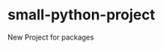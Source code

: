 # small-python-project
New Project for packages
<!--
 # 3.0.11 - Patch version 
# -
# 3.0.11 - Major changes 
#   -
# 3.0.11 - Bug fixes 
#     -

# Install pipenv
# -    -    -  
# pipenv - работает автоматический.
# Venv - Нужно контролировать. трудно контролировать.
# pip - Позволяет устанавливать разные пакеты - PIPENV РАБОТАЕТ ПОСЛЕ УСТАНОВКИ ИЗ PIP.
# pip - Виртуальная библиотека - обновление.

# packages - нужен и нам и клиенту      
# dev-packages - в конце --dev - нужен только для нас и только.

# пакет Faker = Fake - нужен для активации  - ДЛЯ УСТАНОВКИ - pipenv install - после установки - pipenv shell


# JSON - JAVA SCRIPT OBJECT NOTATION
# JSON.stringify(data) -  
# JSON.parse(data)  -  

# json.dumps(...) => Отправляем одним большим текстом
# json.loads(...) => Получает уже полноценный код без текста
# 
# print(Faker().name())
# print(Faker().email())
# print(Faker().country())

# FRONT-END - Axios
# BACK-END - REQUESTS 
-->